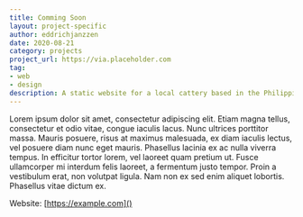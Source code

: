 ```yaml
---
title: Comming Soon
layout: project-specific
author: eddrichjanzzen
date: 2020-08-21
category: projects
project_url: https://via.placeholder.com
tag: 
- web
- design
description: A static website for a local cattery based in the Philippines. Developed using basic css, javascript, and html. For responsiveness and layouts css grids and media queries are used.
---
```


Lorem ipsum dolor sit amet, consectetur adipiscing elit. Etiam magna tellus, consectetur et odio vitae, congue iaculis lacus. Nunc ultrices porttitor massa. Mauris posuere, risus at maximus malesuada, ex diam iaculis lectus, vel posuere diam nunc eget mauris. Phasellus lacinia ex ac nulla viverra tempus. In efficitur tortor lorem, vel laoreet quam pretium ut. Fusce ullamcorper mi interdum felis laoreet, a fermentum justo tempor. Proin a vestibulum erat, non volutpat ligula. Nam non ex sed enim aliquet lobortis. Phasellus vitae dictum ex.

Website: [https://example.com]()